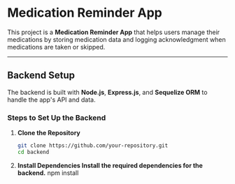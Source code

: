 # Medication Reminder App

This project is a **Medication Reminder App** that helps users manage their medications by storing medication data and logging acknowledgment when medications are taken or skipped.

---

## Backend Setup

The backend is built with **Node.js**, **Express.js**, and **Sequelize ORM** to handle the app's API and data.

### Steps to Set Up the Backend

1. **Clone the Repository**
   ```bash
   git clone https://github.com/your-repository.git
   cd backend
2. **Install Dependencies Install the required dependencies for the backend.**
    npm install

